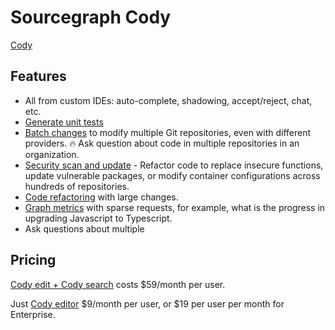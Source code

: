 # Sourcegraph Cody

[Cody](https://sourcegraph.com)

## Features
- All from custom IDEs: auto-complete, shadowing, accept/reject, chat, etc.
- [Generate unit tests](https://sourcegraph.com/solutions/build-unit-tests)
- [Batch changes](https://sourcegraph.com/batch-changes) to modify multiple Git repositories, even with different providers.
   🔥 Ask question about code in multiple repositories in an organization.
- [Security scan and update](https://sourcegraph.com/batch-changes) - Refactor code to replace insecure functions, update vulnerable packages, or modify container configurations across hundreds of repositories.
- [Code refactoring](https://sourcegraph.com/batch-changes) with large changes.
- [Graph metrics](https://sourcegraph.com/code-insights) with sparse requests, for example, what is the progress in upgrading Javascript to Typescript.
- Ask questions about multiple 

## Pricing

[Cody edit + Cody search](https://sourcegraph.com/pricing?product=codeIntelligence) costs $59/month per user.

Just [Cody editor](https://sourcegraph.com/pricing?product=cody) $9/month per user, or $19 per user per month for Enterprise.